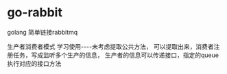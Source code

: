 # go-rabbit
golang 简单链接rabbitmq

生产者消费者模式
学习使用----未考虑提取公共方法， 可以提取出来，消费者注册任务，写成监听多个生产的信息， 生产者的信息可以传递接口，指定的queue 执行对应的接口方法
